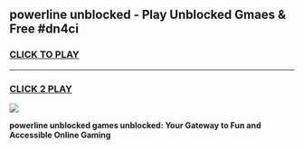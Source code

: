 
## powerline unblocked - Play Unblocked Gmaes & Free #dn4ci
<h3>
<a href="https://news.freeplayer.one?title=powerline_unblocked&ref=26F">CLICK TO PLAY</a></h3>
<hr>

<h3>
<a href="https://news.freeplayer.one?title=powerline_unblocked&ref=26F">CLICK 2 PLAY</a>
  
</h3>

<a href="https://news.freeplayer.one?title=powerline_unblocked&ref=26F/"><img src="https://clearcache.store/games.png"></a>


**powerline unblocked games unblocked: Your Gateway to Fun and Accessible Online Gaming**
